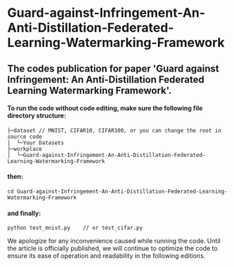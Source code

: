 # Guard-against-Infringement-An-Anti-Distillation-Federated-Learning-Watermarking-Framework
## The codes publication for paper 'Guard against Infringement: An Anti-Distillation Federated Learning Watermarking Framework'.


#### To run the code without code editing, make sure the following file directory structure:

```
├─dataset // MNIST, CIFAR10, CIFAR100, or you can change the root in source code
│  └─Your Datasets
├─workplace
│  └─Guard-against-Infringement-An-Anti-Distillation-Federated-Learning-Watermarking-Framework
```

#### then:
```
cd Guard-against-Infringement-An-Anti-Distillation-Federated-Learning-Watermarking-Framework
```

#### and finally:
```
python test_mnist.py    // or test_cifar.py
```

We apologize for any inconvenience caused while running the code. Until the article is officially published, we will continue to optimize the code to ensure its ease of operation and readability in the following editions.